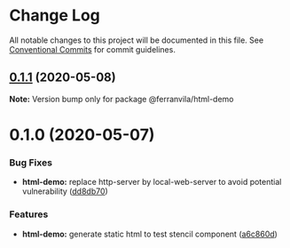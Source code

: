 # Change Log

All notable changes to this project will be documented in this file.
See [Conventional Commits](https://conventionalcommits.org) for commit guidelines.

## [0.1.1](https://github.com/ferranvila/microfrontends/compare/@ferranvila/html-demo@0.1.0...@ferranvila/html-demo@0.1.1) (2020-05-08)

**Note:** Version bump only for package @ferranvila/html-demo





# 0.1.0 (2020-05-07)


### Bug Fixes

* **html-demo:** replace http-server by local-web-server to avoid potential vulnerability ([dd8db70](https://github.com/ferranvila/microfrontends/commit/dd8db702537ee4f1ddcec94929da2a794d832214))


### Features

* **html-demo:** generate static html to test stencil component ([a6c860d](https://github.com/ferranvila/microfrontends/commit/a6c860d34fd1d20b73bc3e35cf78d3bd08134674))
